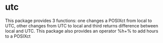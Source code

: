 # utc
This package provides 3 functions: one changes a POSIXct from local to UTC, other changes from UTC to local and third returns difference between local and UTC. This package also provides an operator %h+% to add hours to a POSIXct
